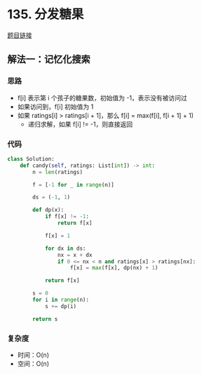 # 135. 分发糖果

[题目链接](https://leetcode.cn/problems/candy/description)

## 解法一：记忆化搜索

### 思路

- f[i] 表示第 i 个孩子的糖果数，初始值为 -1，表示没有被访问过
- 如果访问到，f[i] 初始值为 1
- 如果 ratings[i] > ratings[i + 1]，那么 f[i] = max(f[i], f[i + 1] + 1)
  - 递归求解，如果 f[i] != -1，则直接返回

### 代码

```py
class Solution:
    def candy(self, ratings: List[int]) -> int:
        n = len(ratings)

        f = [-1 for _ in range(n)]

        ds = (-1, 1)

        def dp(x):
            if f[x] != -1:
                return f[x]

            f[x] = 1

            for dx in ds:
                nx = x + dx
                if 0 <= nx < n and ratings[x] > ratings[nx]:
                    f[x] = max(f[x], dp(nx) + 1)

            return f[x]

        s = 0
        for i in range(n):
            s += dp(i)

        return s
```

### 复杂度

- 时间：O(n)
- 空间：O(n)
